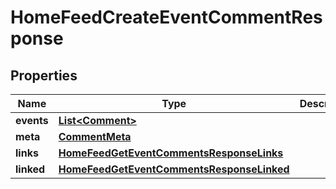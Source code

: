 

# HomeFeedCreateEventCommentResponse


## Properties

| Name | Type | Description | Notes |
|------------ | ------------- | ------------- | -------------|
|**events** | [**List&lt;Comment&gt;**](Comment.md) |  |  [optional] |
|**meta** | [**CommentMeta**](CommentMeta.md) |  |  [optional] |
|**links** | [**HomeFeedGetEventCommentsResponseLinks**](HomeFeedGetEventCommentsResponseLinks.md) |  |  [optional] |
|**linked** | [**HomeFeedGetEventCommentsResponseLinked**](HomeFeedGetEventCommentsResponseLinked.md) |  |  [optional] |



